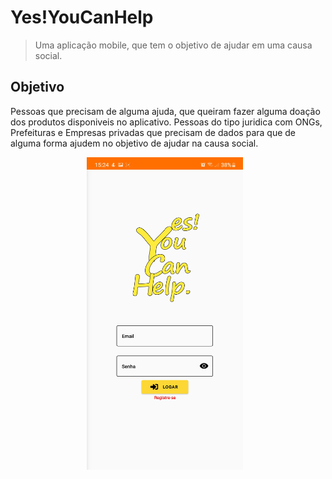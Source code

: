 # Yes!YouCanHelp
> Uma aplicação mobile, que tem o objetivo de ajudar em uma causa social.

## Objetivo
Pessoas que precisam de alguma ajuda, que queiram fazer alguma doação dos produtos disponiveis no aplicativo.
Pessoas do tipo juridica com ONGs, Prefeituras e Empresas privadas que precisam de dados para que de alguma forma ajudem no objetivo de ajudar na causa social.

<div style="display: flex; width: 100%; justify-content: center" >
    <img src="fotosreadme/login_image.jpg"
     alt="login screen"
     style="float: left; margin-right: 10px; width: 250px; height: 500px" />
</div>